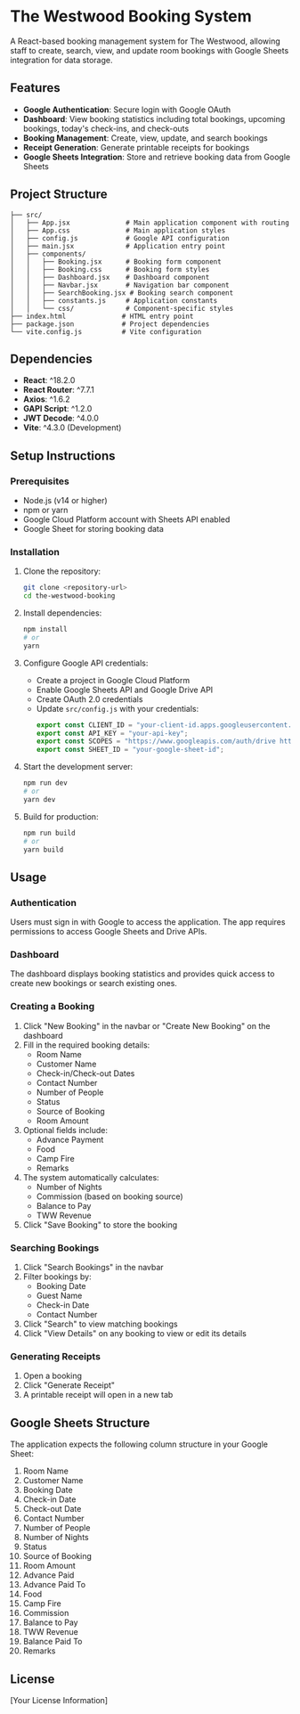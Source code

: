 # The Westwood Booking System

A React-based booking management system for The Westwood, allowing staff to create, search, view, and update room bookings with Google Sheets integration for data storage.

## Features

- **Google Authentication**: Secure login with Google OAuth
- **Dashboard**: View booking statistics including total bookings, upcoming bookings, today's check-ins, and check-outs
- **Booking Management**: Create, view, update, and search bookings
- **Receipt Generation**: Generate printable receipts for bookings
- **Google Sheets Integration**: Store and retrieve booking data from Google Sheets

## Project Structure

```
├── src/
│   ├── App.jsx              # Main application component with routing
│   ├── App.css              # Main application styles
│   ├── config.js            # Google API configuration
│   ├── main.jsx             # Application entry point
│   ├── components/
│   │   ├── Booking.jsx      # Booking form component
│   │   ├── Booking.css      # Booking form styles
│   │   ├── Dashboard.jsx    # Dashboard component
│   │   ├── Navbar.jsx       # Navigation bar component
│   │   ├── SearchBooking.jsx # Booking search component
│   │   ├── constants.js     # Application constants
│   │   └── css/             # Component-specific styles
├── index.html              # HTML entry point
├── package.json            # Project dependencies
└── vite.config.js          # Vite configuration
```

## Dependencies

- **React**: ^18.2.0
- **React Router**: ^7.7.1
- **Axios**: ^1.6.2
- **GAPI Script**: ^1.2.0
- **JWT Decode**: ^4.0.0
- **Vite**: ^4.3.0 (Development)

## Setup Instructions

### Prerequisites

- Node.js (v14 or higher)
- npm or yarn
- Google Cloud Platform account with Sheets API enabled
- Google Sheet for storing booking data

### Installation

1. Clone the repository:
   ```bash
   git clone <repository-url>
   cd the-westwood-booking
   ```

2. Install dependencies:
   ```bash
   npm install
   # or
   yarn
   ```

3. Configure Google API credentials:
   - Create a project in Google Cloud Platform
   - Enable Google Sheets API and Google Drive API
   - Create OAuth 2.0 credentials
   - Update `src/config.js` with your credentials:
     ```js
     export const CLIENT_ID = "your-client-id.apps.googleusercontent.com";
     export const API_KEY = "your-api-key";
     export const SCOPES = "https://www.googleapis.com/auth/drive https://www.googleapis.com/auth/spreadsheets";
     export const SHEET_ID = "your-google-sheet-id";
     ```

4. Start the development server:
   ```bash
   npm run dev
   # or
   yarn dev
   ```

5. Build for production:
   ```bash
   npm run build
   # or
   yarn build
   ```

## Usage

### Authentication

Users must sign in with Google to access the application. The app requires permissions to access Google Sheets and Drive APIs.

### Dashboard

The dashboard displays booking statistics and provides quick access to create new bookings or search existing ones.

### Creating a Booking

1. Click "New Booking" in the navbar or "Create New Booking" on the dashboard
2. Fill in the required booking details:
   - Room Name
   - Customer Name
   - Check-in/Check-out Dates
   - Contact Number
   - Number of People
   - Status
   - Source of Booking
   - Room Amount
3. Optional fields include:
   - Advance Payment
   - Food
   - Camp Fire
   - Remarks
4. The system automatically calculates:
   - Number of Nights
   - Commission (based on booking source)
   - Balance to Pay
   - TWW Revenue
5. Click "Save Booking" to store the booking

### Searching Bookings

1. Click "Search Bookings" in the navbar
2. Filter bookings by:
   - Booking Date
   - Guest Name
   - Check-in Date
   - Contact Number
3. Click "Search" to view matching bookings
4. Click "View Details" on any booking to view or edit its details

### Generating Receipts

1. Open a booking
2. Click "Generate Receipt"
3. A printable receipt will open in a new tab

## Google Sheets Structure

The application expects the following column structure in your Google Sheet:

1. Room Name
2. Customer Name
3. Booking Date
4. Check-in Date
5. Check-out Date
6. Contact Number
7. Number of People
8. Number of Nights
9. Status
10. Source of Booking
11. Room Amount
12. Advance Paid
13. Advance Paid To
14. Food
15. Camp Fire
16. Commission
17. Balance to Pay
18. TWW Revenue
19. Balance Paid To
20. Remarks

## License

[Your License Information]